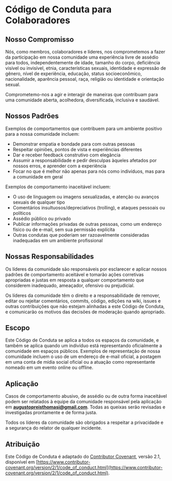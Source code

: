 # Código de Conduta para Colaboradores

## Nosso Compromisso

Nós, como membros, colaboradores e líderes, nos comprometemos a fazer da participação em nossa comunidade uma experiência livre de assédio para todos, independentemente de idade, tamanho do corpo, deficiência visível ou invisível, etnia, características sexuais, identidade e expressão de gênero, nível de experiência, educação, status socioeconômico, nacionalidade, aparência pessoal, raça, religião ou identidade e orientação sexual.

Comprometemo-nos a agir e interagir de maneiras que contribuam para uma comunidade aberta, acolhedora, diversificada, inclusiva e saudável.

## Nossos Padrões

Exemplos de comportamentos que contribuem para um ambiente positivo para a nossa comunidade incluem:

* Demonstrar empatia e bondade para com outras pessoas
* Respeitar opiniões, pontos de vista e experiências diferentes
* Dar e receber feedback construtivo com elegância
* Assumir a responsabilidade e pedir desculpas àqueles afetados por nossos erros, e aprender com a experiência
* Focar no que é melhor não apenas para nós como indivíduos, mas para a comunidade em geral

Exemplos de comportamento inaceitável incluem:

* O uso de linguagem ou imagens sexualizadas, e atenção ou avanços sexuais de qualquer tipo
* Comentários insultuosos/depreciativos (trolling), e ataques pessoais ou políticos
* Assédio público ou privado
* Publicar informações privadas de outras pessoas, como um endereço físico ou de e-mail, sem sua permissão explícita
* Outras condutas que poderiam ser razoavelmente consideradas inadequadas em um ambiente profissional

## Nossas Responsabilidades

Os líderes da comunidade são responsáveis por esclarecer e aplicar nossos padrões de comportamento aceitável e tomarão ações corretivas apropriadas e justas em resposta a qualquer comportamento que considerem inadequado, ameaçador, ofensivo ou prejudicial.

Os líderes da comunidade têm o direito e a responsabilidade de remover, editar ou rejeitar comentários, commits, código, edições na wiki, issues e outras contribuições que não estejam alinhadas a este Código de Conduta, e comunicarão os motivos das decisões de moderação quando apropriado.

## Escopo

Este Código de Conduta se aplica a todos os espaços da comunidade, e também se aplica quando um indivíduo está representando oficialmente a comunidade em espaços públicos. Exemplos de representação de nossa comunidade incluem o uso de um endereço de e-mail oficial, a postagem em uma conta de mídia social oficial ou a atuação como representante nomeado em um evento online ou offline.

## Aplicação

Casos de comportamento abusivo, de assédio ou de outra forma inaceitável podem ser relatados à equipe da comunidade responsável pela aplicação em **augustopreisthomasi@gmail.com**. Todas as queixas serão revisadas e investigadas prontamente e de forma justa.

Todos os líderes da comunidade são obrigados a respeitar a privacidade e a segurança do relator de qualquer incidente.

## Atribuição

Este Código de Conduta é adaptado do [Contributor Covenant](https://www.contributor-covenant.org), versão 2.1, disponível em [https://www.contributor-covenant.org/version/2/1/code_of_conduct.html](https://www.contributor-covenant.org/version/2/1/code_of_conduct.html).
